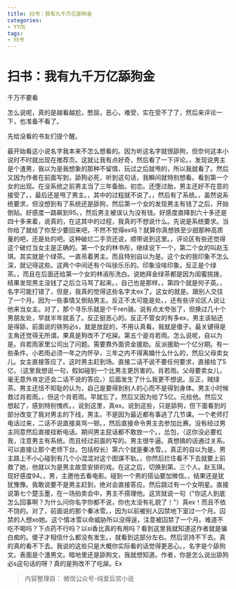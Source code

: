 ```yaml
---
title: 扫书：我有九千万亿舔狗金
categories:
- YY向
tags:
- 扫书
---
```

# 扫书：我有九千万亿舔狗金
千万不要看

怎么说呢，真的是越看越尬，憋屈，恶心，难受，实在受不了了，然后来评论一下，也准备不看了。

先给没看的书友们提个醒。

最开始看这小说名字我本来不怎么想看的。因为听这名字就很舔狗，但奈何这本小说时不时就出现在推荐页。这就让我有点好奇，然后看了一下评论。，发现说男主是个渣男，我以为是我想象的那种不留情，玩过之后就甩的，所以我就看了。然后又因为作者在前面写到，舔狗必死，听到这句话，我瞬间就特别想看。看到第一个女的出现。在没系统之前男主当了三年备胎。初恋。还堕过胎，男主还好不在意的接受了。，最后还是甩了男主。，其中的过程就不说了。，然后有了系统。，虽然说系统要求，但没想到有了系统还是舔狗，然后第一个女的发现男主有钱了之后，开始倒贴。好感度一路飙到95。，然后男主被误认为没有钱。好感度直降到六十多还是四十多来着，说真的，在这其中的过程，我真的不想说什么。先说是系统要求。当你给了就给了你至少要回来吧，不然不觉得ex吗？就算你真想铁至少甜那种高质量的吧，还是处的吧。这种破烂二手货还说，顺带说到这里。，评论区有些还觉得这个破烂当女主是正确的。第一个女的林书彤，继续说下一个，第二个女的叫赵玉琪。其实就是个绿茶。一直吊着男主。而且特别自以为是。这个女的我印象不怎么深，就记得这些。这两个中间还有个叫徐乐乐的。印象没啥印象。反正是个绿茶。，而且在后面还给第一个女的林淑彤洗白。说她拜金绿茶都是因为闺蜜挑拨，结果发现男主没钱了之后立马骂了起来。，自己也是那样。，第四个就是何子英。，名字可能打错了，但是，我真的觉得这些名字太ex了。这女的就是。跟别人交往了一个月。因为一些事情又倒贴男主。反正不太可能是处。，还有些评论区人说让他来当女主。对了，那个寻乐乐就是个千ren骑。说有点太夸张了，但换过几十个男朋友处，早就半年就丢了。反正挺恶心的。反正不管女的有多ex，男主该贴还是得舔，前面说的铁狗必s，就是放屁的，不用认真看。我就是傻子。最关键得是主角还觉得无所谓。果真是狗改不了吃屎。第五个是肖若雨。怎么说呢，自以为是。肖若雨家里公司出了问题。需要靠外面资金援助。反派援助一个亿分期。有一些条件。小若雨必须一年之内怀孕，三年之内不得离婚什么什么的，然后父母卖女儿。女主直接答应了。这时男主赶到场。直接二话不说不要任何要求，直接给了5亿，（这里我想说一句，假如碰到一个比男主更厉害的。肖若雨。父母要卖女儿，毫无意外肯定还会二话不说的答应。）后面发生了什么我更不想说。反正，贼绿茶。男主还恬不知耻的认为，自己是要得到别人的心而不是得到身体。男主小时候救过肖若雨。，但这个肖若雨。早就忘了。然后又因为给了5亿。元给他。然后又想起了，感到特别愧疚。，说到这里，真ex。说到这些，只是舔狗，但下面看到的部分改变了我对男主的下线，男主。不是因为最近都有事逃了几节课。一个老师打电话过来，二话不说直接臭骂一顿。，然后直接命令男主去参加比赛。没有经过男主同意然后直接挂断电话。期间男主屁话都不敢放一个。，怂包，（这你没必要杠我，注意男主有系统。而且经过前面的写的。男主很牛逼。真想搞的话通过关系。可以直接让那个老师下台。包括校长）第六个就是秦冰雪。，真正的自以为是。男主路上不小心碰到有几个小混混对这个图谋不轨。，你然后拦住看不下去就要上前救了她，他就以为是男主故意安排的戏。在这之后，切换到第。三个人。赵玉琪。现好感度94。，男，主邀他去看电影。碰到一个男的搭讪要加微信。，结果还是犹犹豫豫。我敢说要不是男主赶到，绝对会直接答应。然后跳过有一个女明星。直接说第七个楚玉墨，在一场拍卖会中，男主不搭理他。这货就说一句（"你这人到底怎么回事啊？为什么问你名字你都不说，你也太没有礼貌了！"）真ex！而且不依不饶的。对了，前面说的那个秦冰雪。，因为以前被别人囚禁地下室过一个月。囚禁的人想xo她。这个情冰雪以命威胁所以没得逞，注意被囚禁了一个月。难道不吃不喝吗？下点药不行吗？以si香比真的有用吗？看到这里我就知道这作者就是骗白痴的。傻子才相信什么都没有发生。，就看到这部分左右。然后坚持不下去。真的真的看不下去。我说的这些只是大概你实际看的话觉得更恶心。，名字是个舔狗文。表面是个渣男文。暗地里还是舔狗文，我就想知道。作者，你是怎么说出舔狗必s这句话的呀？真的是狗改不了吃屎。Ex


> 内容整理自： 微信公众号-纯爱后宫小说